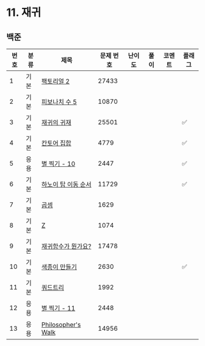 # 11. 재귀

## 백준
| 번호 | 분류 | 제목                                                          | 문제 번호 | 난이도 | 풀이 | 코멘트 | 플래그 |
|----|----|-------------------------------------------------------------|-------|-----|------|-|--|
| 1  | 기본 | [팩토리얼 2](https://www.acmicpc.net/problem/27433)             | 27433 |     |      | |  |
| 2  | 기본 | [피보나치 수 5](https://www.acmicpc.net/problem/10870)           | 10870 |     |      | |  |
| 3  | 기본 | [재귀의 귀재](https://www.acmicpc.net/problem/25501)             | 25501 |     |      | | ✅ |
| 4  | 기본 | [칸토어 집합](https://www.acmicpc.net/problem/4779)              | 4779  |     |      | | ✅ |
| 5  | 응용 | [별 찍기 - 10](https://www.acmicpc.net/problem/2447)           | 2447  |     |      | | ✅ |
| 6  | 기본 | [하노이 탑 이동 순서](https://www.acmicpc.net/problem/11729)        | 11729 |     |      | | ✅ |
| 7  | 기본 | [곱셈](https://www.acmicpc.net/problem/1629)                  | 1629  |     |      | |  |
| 8  | 기본 | [Z](https://www.acmicpc.net/problem/1074)                   | 1074  |     |      | |  |
| 9  | 기본 | [재귀함수가 뭔가요?](https://www.acmicpc.net/problem/17478)         | 17478 |     |      | |  |
| 10 | 기본 | [색종이 만들기](https://www.acmicpc.net/problem/2630)             | 2630  |     |      | | ✅ |
| 11 | 기본 | [쿼드트리](https://www.acmicpc.net/problem/1992)                | 1992  |     |      | |  |
| 12 | 응용 | [별 찍기 - 11](https://www.acmicpc.net/problem/2448)           | 2448  |     |      | |  |
| 13 | 응용 | [Philosopher's Walk](https://www.acmicpc.net/problem/14956) | 14956 |     |      | |  |
